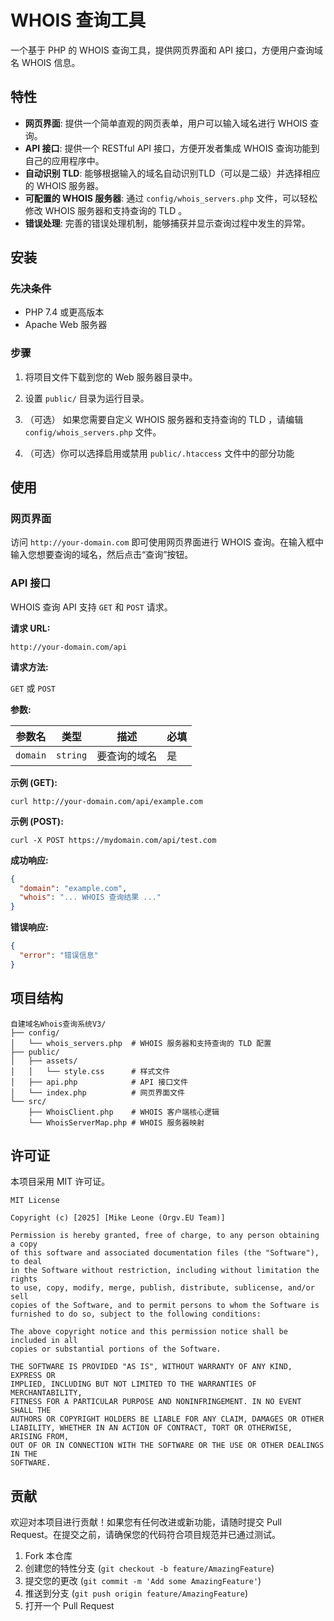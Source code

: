 # WHOIS 查询工具

一个基于 PHP 的 WHOIS 查询工具，提供网页界面和 API 接口，方便用户查询域名 WHOIS 信息。



## 特性

- **网页界面**: 提供一个简单直观的网页表单，用户可以输入域名进行 WHOIS 查询。
- **API 接口**: 提供一个 RESTful API 接口，方便开发者集成 WHOIS 查询功能到自己的应用程序中。
- **自动识别 TLD**: 能够根据输入的域名自动识别TLD（可以是二级）并选择相应的 WHOIS 服务器。
- **可配置的 WHOIS 服务器**: 通过 `config/whois_servers.php` 文件，可以轻松修改 WHOIS 服务器和支持查询的 TLD 。
- **错误处理**: 完善的错误处理机制，能够捕获并显示查询过程中发生的异常。



## 安装

### 先决条件

- PHP 7.4 或更高版本
- Apache Web 服务器

### 步骤

1. 将项目文件下载到您的 Web 服务器目录中。

2. 设置 `public/` 目录为运行目录。

3. （可选） 如果您需要自定义 WHOIS 服务器和支持查询的 TLD ，请编辑 `config/whois_servers.php` 文件。

4. （可选）你可以选择启用或禁用 `public/.htaccess` 文件中的部分功能



## 使用

### 网页界面

访问 `http://your-domain.com` 即可使用网页界面进行 WHOIS 查询。在输入框中输入您想要查询的域名，然后点击“查询”按钮。

### API 接口

WHOIS 查询 API 支持 `GET` 和 `POST` 请求。

**请求 URL:**

```
http://your-domain.com/api
```

**请求方法:**

`GET` 或 `POST`

**参数:**

| 参数名 | 类型   | 描述     | 必填 |
| ------ | ------ | -------- | ---- |
| `domain` | `string` | 要查询的域名 | 是   |

**示例 (GET):**

```
curl http://your-domain.com/api/example.com
```

**示例 (POST):**

```
curl -X POST https://mydomain.com/api/test.com
```

**成功响应:**

```json
{
  "domain": "example.com",
  "whois": "... WHOIS 查询结果 ..."
}
```

**错误响应:**

```json
{
  "error": "错误信息"
}
```



## 项目结构

```
自建域名Whois查询系统V3/
├── config/
│   └── whois_servers.php  # WHOIS 服务器和支持查询的 TLD 配置
├── public/
│   ├── assets/
│   │   └── style.css      # 样式文件
│   ├── api.php            # API 接口文件
│   └── index.php          # 网页界面文件
└── src/
    ├── WhoisClient.php    # WHOIS 客户端核心逻辑
    └── WhoisServerMap.php # WHOIS 服务器映射
```



## 许可证

本项目采用 MIT 许可证。

```
MIT License

Copyright (c) [2025] [Mike Leone (Orgv.EU Team)]

Permission is hereby granted, free of charge, to any person obtaining a copy
of this software and associated documentation files (the "Software"), to deal
in the Software without restriction, including without limitation the rights
to use, copy, modify, merge, publish, distribute, sublicense, and/or sell
copies of the Software, and to permit persons to whom the Software is
furnished to do so, subject to the following conditions:

The above copyright notice and this permission notice shall be included in all
copies or substantial portions of the Software.

THE SOFTWARE IS PROVIDED "AS IS", WITHOUT WARRANTY OF ANY KIND, EXPRESS OR
IMPLIED, INCLUDING BUT NOT LIMITED TO THE WARRANTIES OF MERCHANTABILITY,
FITNESS FOR A PARTICULAR PURPOSE AND NONINFRINGEMENT. IN NO EVENT SHALL THE
AUTHORS OR COPYRIGHT HOLDERS BE LIABLE FOR ANY CLAIM, DAMAGES OR OTHER
LIABILITY, WHETHER IN AN ACTION OF CONTRACT, TORT OR OTHERWISE, ARISING FROM,
OUT OF OR IN CONNECTION WITH THE SOFTWARE OR THE USE OR OTHER DEALINGS IN THE
SOFTWARE.
```



## 贡献

欢迎对本项目进行贡献！如果您有任何改进或新功能，请随时提交 Pull Request。在提交之前，请确保您的代码符合项目规范并已通过测试。

1. Fork 本仓库
2. 创建您的特性分支 (`git checkout -b feature/AmazingFeature`)
3. 提交您的更改 (`git commit -m 'Add some AmazingFeature'`)
4. 推送到分支 (`git push origin feature/AmazingFeature`)
5. 打开一个 Pull Request


